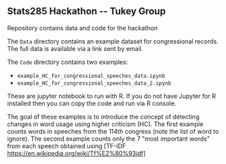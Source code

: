 ## Stats285 Hackathon -- Tukey Group

Repository contains data and code for the hackathon

The `Data` directory contains an example dataset for congressional records. The full data is available via a link sent by email. 

The `Code` directory contains two examples: 
- `example_HC_for_congressional_speeches_data.ipynb` 
- `example_HC_for_congressional_speeches_data_2.ipynb`

These are jupyter notebook to run with R. If you do not have Jupyter for R installed then you can copy the code and run via R console. 

The goal of these examples is to introduce the concept of detecting changes in word usage using higher criticism (HC). The first example counts words in speeches from the 114th congress (note the list of word to ignore). The second example counts only the 7 "most important words" from each speech obtained using [TF-IDF https://en.wikipedia.org/wiki/Tf%E2%80%93idf]
 
